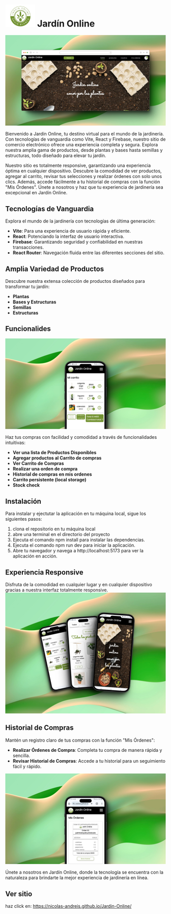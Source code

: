 # <img src="./src/imagenes/logo/logo.png" alt="Logo de planta"  height="70"> Jardín Online 

<img src="./src/imagenes/readme/jardin-online-desktop.png" alt="mis ordenes" > 

Bienvenido a Jardín Online, tu destino virtual para el mundo de la jardinería. Con tecnologías de vanguardia como Vite, React y Firebase, nuestro sitio de comercio electrónico ofrece una experiencia completa y segura. Explora nuestra amplia gama de productos, desde plantas y bases hasta semillas y estructuras, todo diseñado para elevar tu jardín.

Nuestro sitio es totalmente responsive, garantizando una experiencia óptima en cualquier dispositivo. Descubre la comodidad de ver productos, agregar al carrito, revisar tus selecciones y realizar órdenes con solo unos clics. Además, accede fácilmente a tu historial de compras con la función "Mis Órdenes". Únete a nosotros y haz que tu experiencia de jardinería sea excepcional en Jardín Online.


## Tecnologías de Vanguardia
Explora el mundo de la jardinería con tecnologías de última generación:
- **Vite**: Para una experiencia de usuario rápida y eficiente.
- **React**: Potenciando la interfaz de usuario interactiva.
- **Firebase**: Garantizando seguridad y confiabilidad en nuestras transacciones.
- **React Router**: Navegación fluida entre las diferentes secciones del sitio.

## Amplia Variedad de Productos
Descubre nuestra extensa colección de productos diseñados para transformar tu jardín:
- **Plantas**
- **Bases y Estructuras**
- **Semillas**
- **Estructuras**


## Funcionalides
<img src="./src/imagenes/readme/micarrito.png" alt="mi carrito" >

Haz tus compras con facilidad y comodidad a través de funcionalidades intuitivas:
- **Ver una lista de Productos Disponibles**
- **Agregar productos al Carrito de compras**
- **Ver Carrito de Compras**
- **Realizar una orden de compra**
- **Historial de compras en mis ordenes**
- **Carrito persistente (local storage)**
- **Stock check**

## Instalación
Para instalar y ejectutar la aplicación en tu máquina local, sigue los siguientes pasos:
1. clona el repositorio en tu máquina local
2. abre una terminal en el directorio del proyecto
3. Ejecuta el comando npm install para instalar las dependencias.
4. Ejecuta el comando npm run dev para iniciar la aplicación.
5. Abre tu navegador y navega a http://localhost:5173 para ver la aplicación en acción.
  
## Experiencia Responsive
Disfruta de la comodidad en cualquier lugar y en cualquier dispositivo gracias a nuestra interfaz totalmente responsive.
![full responsive](./src/imagenes/readme/jardin-online.png)


## Historial de Compras
Mantén un registro claro de tus compras con la función "Mis Órdenes":
- **Realizar Órdenes de Compra**: Completa tu compra de manera rápida y sencilla.
- **Revisar Historial de Compras**: Accede a tu historial para un seguimiento fácil y rápido.

<img src="./src/imagenes/readme/miorden.png" alt="mis ordenes" >

Únete a nosotros en Jardín Online, donde la tecnología se encuentra con la naturaleza para brindarte la mejor experiencia de jardinería en línea.


## Ver sitio
haz click en:
 https://nicolas-andreis.github.io/Jardin-Online/